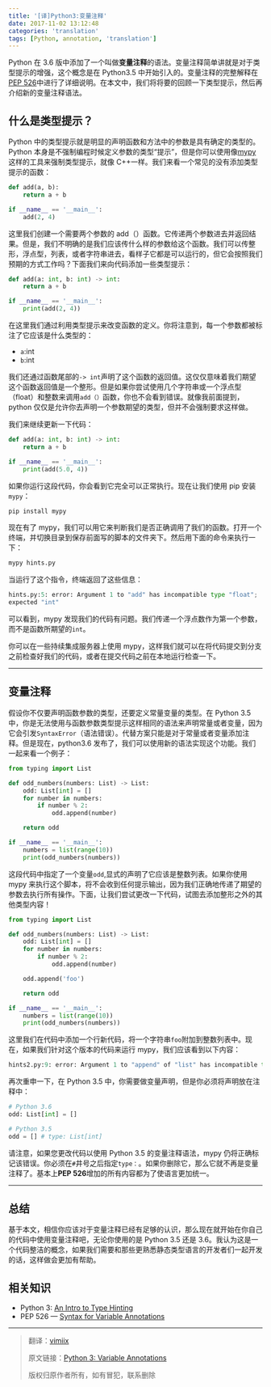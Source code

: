 ```yaml
---
title: '[译]Python3:变量注释'
date: 2017-11-02 13:12:48
categories: 'translation'
tags: [Python, annotation, 'translation']
---
```


Python 在 3.6 版中添加了一个叫做**变量注释**的语法。变量注释简单讲就是对于类型提示的增强，这个概念是在 Python3.5 中开始引入的。变量注释的完整解释在[PEP 526](https://www.python.org/dev/peps/pep-0526)中进行了详细说明。在本文中，我们将将要的回顾一下类型提示，然后再介绍新的变量注释语法。

<!--more-->

## 什么是类型提示？

Python 中的类型提示就是明显的声明函数和方法中的参数是具有确定的类型的。 Python 本身是不强制编程时候定义参数的类型“提示”，但是你可以使用像[mypy](http://mypy-lang.org/)这样的工具来强制类型提示，就像 C++一样。我们来看一个常见的没有添加类型提示的函数：

```python
def add(a, b):
    return a + b

if __name__ == '__main__':
    add(2, 4)
```

这里我们创建一个需要两个参数的 add（）函数。它传递两个参数进去并返回结果。但是，我们不明确的是我们应该传什么样的参数给这个函数。我们可以传整形，浮点型，列表，或者字符串进去，看样子它都是可以运行的，但它会按照我们预期的方式工作吗？下面我们来向代码添加一些类型提示：

```python
def add(a: int, b: int) -> int:
    return a + b

if __name__ == '__main__':
    print(add(2, 4))
```

在这里我们通过利用类型提示来改变函数的定义。你将注意到，每一个参数都被标注了它应该是什么类型的：

- `a`:int
- `b`:int

我们还通过函数尾部的`-> int`声明了这个函数的返回值。这仅仅意味着我们期望这个函数返回值是一个整形。但是如果你尝试使用几个字符串或一个浮点型（float）和整数来调用`add（）`函数，你也不会看到错误。就像我前面提到，python 仅仅是允许你去声明一个参数期望的类型，但并不会强制要求这样做。

我们来继续更新一下代码：

```python
def add(a: int, b: int) -> int:
    return a + b

if __name__ == '__main__':
    print(add(5.0, 4))
```

如果你运行这段代码，你会看到它完全可以正常执行。现在让我们使用 pip 安装`mypy`：

```python
pip install mypy
```

现在有了 mypy，我们可以用它来判断我们是否正确调用了我们的函数。打开一个终端，并切换目录到保存前面写的脚本的文件夹下。然后用下面的命令来执行一下：

```python
mypy hints.py
```

当运行了这个指令，终端返回了这些信息：

```python
hints.py:5: error: Argument 1 to "add" has incompatible type "float";
expected "int"
```

可以看到，mypy 发现我们的代码有问题。我们传递一个浮点数作为第一个参数，而不是函数所期望的`int`。

你可以在一些持续集成服务器上使用 mypy，这样我们就可以在将代码提交到分支之前检查好我们的代码，或者在提交代码之前在本地运行检查一下。

---

## 变量注释

假设你不仅要声明函数参数的类型，还要定义常量变量的类型。在 Python 3.5 中，你是无法使用与函数参数类型提示这样相同的语法来声明常量或者变量，因为它会引发`SyntaxError`（语法错误）。代替方案只能是对于常量或者变量添加注释。但是现在，python3.6 发布了，我们可以使用新的语法实现这个功能。我们一起来看一个例子：

```python
from typing import List

def odd_numbers(numbers: List) -> List:
    odd: List[int] = []
    for number in numbers:
        if number % 2:
            odd.append(number)

    return odd

if __name__ == '__main__':
    numbers = list(range(10))
    print(odd_numbers(numbers))
```

这段代码中指定了一个变量`odd`,显式的声明了它应该是整数列表。如果你使用 mypy 来执行这个脚本，将不会收到任何提示输出，因为我们正确地传递了期望的参数去执行所有操作。下面，让我们尝试更改一下代码，试图去添加整形之外的其他类型内容！

```python
from typing import List

def odd_numbers(numbers: List) -> List:
    odd: List[int] = []
    for number in numbers:
        if number % 2:
            odd.append(number)

    odd.append('foo')

    return odd

if __name__ == '__main__':
    numbers = list(range(10))
    print(odd_numbers(numbers))
```

这里我们在代码中添加一个行新代码，将一个字符串`foo`附加到整数列表中。现在，如果我们针对这个版本的代码来运行 mypy，我们应该看到以下内容：

```python
hints2.py:9: error: Argument 1 to "append" of "list" has incompatible type "str"; expected "int"
```

再次重申一下，在 Python 3.5 中，你需要做变量声明，但是你必须将声明放在注释中：

```python
# Python 3.6
odd: List[int] = []

# Python 3.5
odd = [] # type: List[int]
```

请注意，如果您更改代码以使用 Python 3.5 的变量注释语法，mypy 仍将正确标记该错误。你必须在`#`井号之后指定`type：`。如果你删除它，那么它就不再是变量注释了。基本上**PEP 526**增加的所有内容都为了使语言更加统一。

---

## 总结

基于本文，相信你应该对于变量注释已经有足够的认识，那么现在就开始在你自己的代码中使用变量注释吧，无论你使用的是 Python 3.5 还是 3.6。我认为这是一个代码整洁的概念，如果我们需要和那些更熟悉静态类型语言的开发者们一起开发的话，这样做会更加有帮助。

## 相关知识

- Python 3: [An Intro to Type Hinting](https://www.blog.pythonlibrary.org/2016/01/19/python-3-an-intro-to-type-hinting/)
- PEP 526 — [Syntax for Variable Annotations](https://www.python.org/dev/peps/pep-0526/)

---

> 翻译：[vimiix](www.vimiix.com)
>
> 原文链接：[Python 3: Variable Annotations](http://www.blog.pythonlibrary.org/2017/10/31/python-3-variable-annotations/)
>
> 版权归原作者所有，如有冒犯，联系删除
